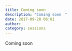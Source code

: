 ```yaml
---
title: Coming soon　
description: "Coming soon　"
date: 2017-09-28 06:01
author:
category: sessions
---
```

Coming soon　